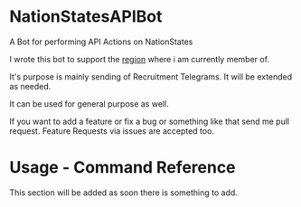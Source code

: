 # NationStatesAPIBot
A Bot for performing API Actions on NationStates

I wrote this bot to support the [region](https://www.nationstates.net/region=the_free_nations_region "The Free Nations Region") where i am currently member of. 

It's purpose is mainly sending of Recruitment Telegrams. 
It will be extended as needed.

It can be used for general purpose as well.

If you want to add a feature or fix a bug or something like that send me pull request.
Feature Requests via issues are accepted too.

# Usage - Command Reference

This section will be added as soon there is something to add.
